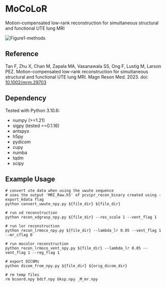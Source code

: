 # MoCoLoR

Motion-compensated low-rank reconstruction for simultaneous structural and functional UTE lung MRI

![Figure1-methods](https://github.com/PulmonaryMRI/MoCoLoR/assets/22829346/8196dd2c-01df-49a3-8843-533f20f9cb41)

## Reference

Tan F, Zhu X, Chan M, Zapala MA, Vasanawala SS, Ong F, Lustig M, Larson PEZ. Motion-compensated low-rank reconstruction for simultaneous structural and functional UTE lung MRI. Magn Reson Med. 2023. doi: [10.1002/mrm.29703](https://dx.doi.org/10.1002/mrm.29703)

## Dependency
Tested with Python 3.10.6:
* numpy (>=1.21)
* sigpy (tested ==0.1.16)
* antspyx
* h5py
* pydicom
* cupy
* numba
* tqdm
* scipy

## Example Usage

```
# convert ute data when using the uwute sequence
# uses the output 'MRI_Raw.h5' of pcvipr_recon_binary created using -export_kdata flag
python convert_uwute_npy.py ${file_dir} ${file_dir}

# run xd reconstruction
python recon_xdgrasp_npy.py ${file_dir} --res_scale 1 --vent_flag 1

# run lor reconstruction
python recon_lrmoco_npy.py ${file_dir} --lambda_lr 0.05 --vent_flag 1 --mr_cflag 0

# run mocolor reconstruction
python recon_lrmoco_vent_npy.py ${file_dir} --lambda_lr 0.05 --vent_flag 1 --reg_flag 1

# export DICOMs
python dicom_from_npy.py ${file_dir} ${orig_dicom_dir}

# rm temp files
rm bcoord.npy bdcf.npy bksp.npy _M_mr.npy

```
